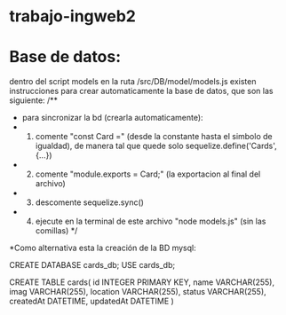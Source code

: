 # trabajo-ingweb2

# Base de datos:
dentro del script models en la ruta /src/DB/model/models.js
existen instrucciones para crear automaticamente la base de datos, que son las siguiente:
/**
 * para sincronizar la bd (crearla automaticamente):
 * 1. comente "const Card =" (desde la constante hasta el simbolo de igualdad),
   de manera tal que quede solo sequelize.define('Cards',{...})
 * 2. comente "module.exports = Card;" (la exportacion al final del archivo)
 * 3. descomente sequelize.sync()
 * 4. ejecute en la terminal de este archivo "node models.js" (sin las comillas)
 */

*Como alternativa esta la creación de la BD mysql:

CREATE DATABASE cards_db;
USE cards_db;

CREATE TABLE cards(
id INTEGER PRIMARY KEY,
name VARCHAR(255),
imag VARCHAR(255),
location VARCHAR(255),
status VARCHAR(255),
createdAt DATETIME,
updatedAt DATETIME
)
